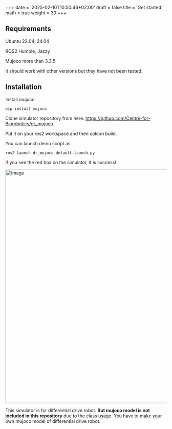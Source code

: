 +++
date = '2025-02-10T10:50:46+02:00'
draft = false
title = 'Get started'
math = true
weight = 30
+++

## Requirements
Ubuntu 22.04, 24.04

ROS2 Humble, Jazzy

Mujoco more than 3.3.5

It should work with other versions but they have not been tested.

## Installation
Install mujoco

```
pip install mujoco
```

Clone simulator repository from here.
https://github.com/Centre-for-Biorobotics/dr_mujoco

Put it on your ros2 workspace and then colcon build. 

You can launch demo script as

```
ros2 launch dr_mujoco default.launch.py 
```

If you see the red box on the simulator, it is success!

<img width="1256" height="731" alt="Image" src="https://github.com/user-attachments/assets/74ee62a0-6b53-417b-b833-69c395442b1c" />


This simulator is for differential drive robot. **But mujoco model is not included in this repository** due to the class usage. You have to make your own mujoco model of differential drive robot.